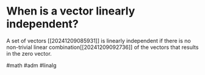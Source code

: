 # When is a vector linearly independent? 
A set of vectors [[20241209085931]] is linearly independent if there is no non-trivial linear combination[[20241209092736]] of the vectors that results in the zero vector.

#math #adm #linalg
